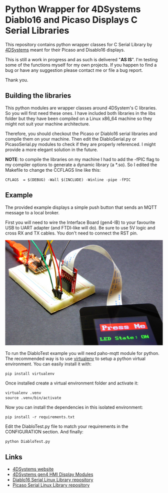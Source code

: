 # Python Wrapper for 4DSystems Diablo16 and Picaso Displays C Serial Libraries

This repository contains python wrapper classes for C Serial Library by [4DSystems][1] meant for their Picaso and Disablo16 displays.

This is still a work in progress and as such is delivered "**AS IS**". I'm testing some of the functions myself for my own projects. If you happen to find a bug or have any suggestion please contact me or file a bug report.

Thank you.

## Building the libraries

This python modules are wrapper classes around 4DSystem's C libraries. So you will first need these ones. I have included both libraries in the libs folder but they have been compiled on a Linux x86_64 machine so they might not suit your machine architecture.

Therefore, you should checkout the Picaso or Diablo16 serial libraries and compile them on your machine. Then edit the DiabloSerial.py or PicasoSerial.py modules to check if they are properly referenced. I might provide a more elegant solution in the future.

**NOTE**: to compile the libraries on my machine I had to add the -fPIC flag to my compiler options to generate a dynamic library (a \*.so). So I edited the Makefile to change the CCFLAGS line like this:

```
CFLAGS  = $(DEBUG) -Wall $(INCLUDE) -Winline -pipe -fPIC
```


## Example

The provided example displays a simple push button that sends an MQTT message to a local broker.

First you will need to wire the Interface Board (gen4-IB) to your favourite USB to UART adapter (and FTDI-like will do). Be sure to use 5V logic and cross RX and TX cables. You don't need to connect the RST pin.

![Connecting the gen4-IB to and FTDI adapter](/images/20161019_095810s.jpg)


To run the DiabloTest example you will need paho-mqtt module for python.
The recommended way is to use [virtualenv][5] to setup a python virtual environment.
You can easily install it with:

```
pip install virtualenv
```

Once installed create a virtual environment folder and activate it:

```
virtualenv .venv
source .venv/bin/activate
```

Now you can install the dependencies in this isolated environment:

```
pip install -r requirements.txt
```

Edit the DiabloTest.py file to match your requirements in the CONFIGURATION section.
And finally:

```
python DiabloTest.py
```

## Links

* [4DSystems website][1]
* [4DSystems gen4 HMI Display Modules][2]
* [Diablo16 Serial Linux Library repository][3]
* [Picaso Serial Linux  Library repository][4]


[1]: http://www.4dsystems.com.au/
[2]: http://www.4dsystems.com.au/products
[3]: https://github.com/4dsystems/Diablo16-Serial-Linux-Library
[4]: https://github.com/4dsystems/Picaso-Serial-Linux-Library
[5]: http://docs.python-guide.org/en/latest/dev/virtualenvs/
